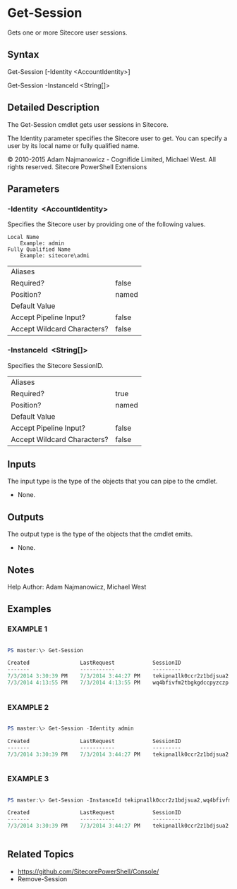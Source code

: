 # Get-Session 
 
Gets one or more Sitecore user sessions. 
 
## Syntax 
 
Get-Session [-Identity &lt;AccountIdentity&gt;] 
 
Get-Session -InstanceId &lt;String[]&gt; 
 
 
## Detailed Description 
 
The Get-Session cmdlet gets user sessions in Sitecore.

The Identity parameter specifies the Sitecore user to get. You can specify a user by its local name or fully qualified name. 
 
© 2010-2015 Adam Najmanowicz - Cognifide Limited, Michael West. All rights reserved. Sitecore PowerShell Extensions 
 
## Parameters 
 
### -Identity&nbsp; &lt;AccountIdentity&gt; 
 
Specifies the Sitecore user by providing one of the following values.

    Local Name
        Example: admin
    Fully Qualified Name
        Example: sitecore\admi 
 
<table>
    <thead></thead>
    <tbody>
        <tr>
            <td>Aliases</td>
            <td></td>
        </tr>
        <tr>
            <td>Required?</td>
            <td>false</td>
        </tr>
        <tr>
            <td>Position?</td>
            <td>named</td>
        </tr>
        <tr>
            <td>Default Value</td>
            <td></td>
        </tr>
        <tr>
            <td>Accept Pipeline Input?</td>
            <td>false</td>
        </tr>
        <tr>
            <td>Accept Wildcard Characters?</td>
            <td>false</td>
        </tr>
    </tbody>
</table> 
 
### -InstanceId&nbsp; &lt;String[]&gt; 
 
Specifies the Sitecore SessionID. 
 
<table>
    <thead></thead>
    <tbody>
        <tr>
            <td>Aliases</td>
            <td></td>
        </tr>
        <tr>
            <td>Required?</td>
            <td>true</td>
        </tr>
        <tr>
            <td>Position?</td>
            <td>named</td>
        </tr>
        <tr>
            <td>Default Value</td>
            <td></td>
        </tr>
        <tr>
            <td>Accept Pipeline Input?</td>
            <td>false</td>
        </tr>
        <tr>
            <td>Accept Wildcard Characters?</td>
            <td>false</td>
        </tr>
    </tbody>
</table> 
 
## Inputs 
 
The input type is the type of the objects that you can pipe to the cmdlet. 
 
* None. 
 
## Outputs 
 
The output type is the type of the objects that the cmdlet emits. 
 
* None. 
 
## Notes 
 
Help Author: Adam Najmanowicz, Michael West 
 
## Examples 
 
### EXAMPLE 1 
 
 
 
```powershell   
 
PS master:\> Get-Session

Created                LastRequest            SessionID                  UserName
-------                -----------            ---------                  --------
7/3/2014 3:30:39 PM    7/3/2014 3:44:27 PM    tekipna1lk0ccr2z1bdjsua2   sitecore\admin
7/3/2014 4:13:55 PM    7/3/2014 4:13:55 PM    wq4bfivfm2tbgkgdccpyzczp   sitecore\michael 
 
``` 
 
### EXAMPLE 2 
 
 
 
```powershell   
 
PS master:\> Get-Session -Identity admin

Created                LastRequest            SessionID                  UserName
-------                -----------            ---------                  --------
7/3/2014 3:30:39 PM    7/3/2014 3:44:27 PM    tekipna1lk0ccr2z1bdjsua2   sitecore\admin 
 
``` 
 
### EXAMPLE 3 
 
 
 
```powershell   
 
PS master:\> Get-Session -InstanceId tekipna1lk0ccr2z1bdjsua2,wq4bfivfm2tbgkgdccpyzczp

Created                LastRequest            SessionID                  UserName
-------                -----------            ---------                  --------
7/3/2014 3:30:39 PM    7/3/2014 3:44:27 PM    tekipna1lk0ccr2z1bdjsua2   sitecore\admin 
 
``` 
 
## Related Topics 
 
* <a href='https://github.com/SitecorePowerShell/Console/' target='_blank'>https://github.com/SitecorePowerShell/Console/</a><br/>
* Remove-Session


